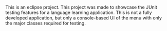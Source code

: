 This is an eclipse project.
This project was made to showcase the JUnit testing features for a language learning application. 
This is not a fully developed application, but only a console-based UI of the menu with only the major classes required for testing.
